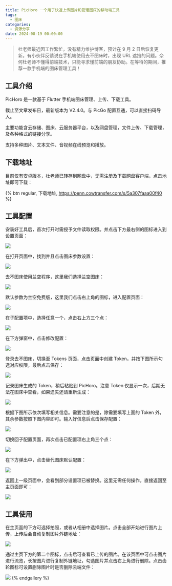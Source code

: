 ```yaml
---
title: PicHoro 一个用于快速上传图片和管理图床的移动端工具
tags:
  - 图床
categories:
  - 资源分享
date: 2024-08-19 00:00:00
---
```


> 杜老师最近因工作繁忙，没有精力维护博客，预计在 9 月 2 日后恢复更新。有小伙伴反馈说在手机端使用去不图床时，出现 URL 遮挡的问题。奈何杜老师不懂得前端技术，只能寻求懂前端的朋友协助。在等待的期间，推荐一款手机端的图床管理工具！

<!-- more -->

## 工具介绍

PicHoro 是一款基于 Flutter 手机端图床管理、上传、下载工具。

截止至文章发布日，最新版本为 V2.4.0。与 PicGo 配置互通，可以直接扫码导入。

主要功能含云存储、图床、云服务器平台，以及网盘管理，文件上传、下载管理，及各种格式的链接分享。

支持多种图片、文本文件、音视频在线预览和播放。

## 下载地址

目前仅有安卓版本，杜老师已转存到网盘中，无需注册及下载网盘客户端，点击地址即可下载：

{% btn regular, 下载地址, https://penn.cowtransfer.com/s/5a307faaa00f40 %}

## 工具配置

安装好工具后，首次打开时需授予文件读取权限。并点击下方最右侧的图标进入到设置页面：

![](https://cdn.dusays.com/2024/08/739-1.jpg)

在打开页面中，找到并且点击图床参数设置：

![](https://cdn.dusays.com/2024/08/739-2.jpg)

去不图床使用兰空程序，这里我们选择兰空图床：

![](https://cdn.dusays.com/2024/08/739-3.jpg)

默认参数为兰空免费版，这里我们点击右上角的图标，进入配置页面：

![](https://cdn.dusays.com/2024/08/739-4.jpg)

在子配置项中，选择任意一个，点击右上方三个点：

![](https://cdn.dusays.com/2024/08/739-5.jpg)

在下方弹窗中，点击修改配置：

![](https://cdn.dusays.com/2024/08/739-6.jpg)

登录去不图床，切换至 Tokens 页面，点击页面中创建 Token，并按下图所示勾选对应权限，最后点击保存：

![](https://cdn.dusays.com/2024/08/739-7.jpg)

记录图床生成的 Token，稍后粘贴到 PicHoro。注意 Token 仅显示一次，后期无法在图床中查看，如果遗矢还请重新生成：

![](https://cdn.dusays.com/2024/08/739-8.jpg)

根据下图所示依次填写相关信息。需要注意的是，除需要填写上面的 Token 外，其余参数按照下图内容即可。输入好信息后点击保存配置：

![](https://cdn.dusays.com/2024/08/739-9.jpg)

切换回子配置页面，再次点击已配置项右上角三个点：

![](https://cdn.dusays.com/2024/08/739-10.jpg)

在下方弹出中，点击替代图床默认配置：

![](https://cdn.dusays.com/2024/08/739-11.jpg)

返回上一级页面中，会看到部分设置项已被替换。这里无需任何操作，直接返回至主页面即可：

![](https://cdn.dusays.com/2024/08/739-12.jpg)

## 工具使用

在主页面的下方可选择拍照，或者从相册中选择图片。点击全部开始进行图片上传，上传后会自动复制图片外链地址：

![](https://cdn.dusays.com/2024/08/739-13.jpg)

通过主页下方的第二个图标，点击后可查看已上传的图片。在该页面中可点击图片进行流览，长按图片进行复制外链地址，勾选图片并点击右上角进行删除。点击齿轮图标可设置删除图片时是否删除云端文件：

![](https://cdn.dusays.com/2024/08/739-14.jpg)
{% endgallery %}